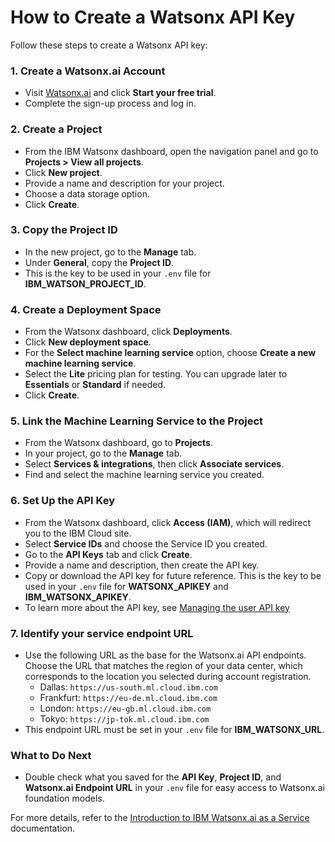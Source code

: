 # How to Create a Watsonx API Key

Follow these steps to create a Watsonx API key:

### 1. Create a Watsonx.ai Account
   - Visit [Watsonx.ai](https://watsonx.ai) and click **Start your free trial**.
   - Complete the sign-up process and log in.

### 2. Create a Project
   - From the IBM Watsonx dashboard, open the navigation panel and go to **Projects > View all projects**.
   - Click **New project**.
   - Provide a name and description for your project.
   - Choose a data storage option.
   - Click **Create**.

### 3. Copy the Project ID
   - In the new project, go to the **Manage** tab.
   - Under **General**, copy the **Project ID**.
   - This is the key to be used in your `.env` file for **IBM_WATSON_PROJECT_ID**.

### 4. Create a Deployment Space
   - From the Watsonx dashboard, click **Deployments**.
   - Click **New deployment space**.
   - For the **Select machine learning service** option, choose **Create a new machine learning service**.
   - Select the **Lite** pricing plan for testing. You can upgrade later to **Essentials** or **Standard** if needed.
   - Click **Create**.

### 5. Link the Machine Learning Service to the Project
   - From the Watsonx dashboard, go to **Projects**.
   - In your project, go to the **Manage** tab.
   - Select **Services & integrations**, then click **Associate services**.
   - Find and select the machine learning service you created.

### 6. Set Up the API Key
   - From the Watsonx dashboard, click **Access (IAM)**, which will redirect you to the IBM Cloud site.
   - Select **Service IDs** and choose the Service ID you created.
   - Go to the **API Keys** tab and click **Create**.
   - Provide a name and description, then create the API key.
   - Copy or download the API key for future reference. This is the key to be used in your `.env` file for **WATSONX_APIKEY** and **IBM_WATSONX_APIKEY**.
   - To learn more about the API key, see [Managing the user API key](https://dataplatform.cloud.ibm.com/docs/content/wsj/admin/admin-apikeys.html?context=wx&audience=wdp)

### 7. Identify your service endpoint URL
   - Use the following URL as the base for the Watsonx.ai API endpoints. Choose the URL that matches the region of your data center, which corresponds to the location you selected during account registration.
      - Dallas: `https://us-south.ml.cloud.ibm.com`
      - Frankfurt: `https://eu-de.ml.cloud.ibm.com`
      - London: `https://eu-gb.ml.cloud.ibm.com`
      - Tokyo: `https://jp-tok.ml.cloud.ibm.com`
   - This endpoint URL must be set in your `.env` file for **IBM_WATSONX_URL**.

### What to Do Next
   - Double check what you saved for the **API Key**, **Project ID**, and **Watsonx.ai Endpoint URL** in your `.env` file for easy access to Watsonx.ai foundation models.

For more details, refer to the [Introduction to IBM Watsonx.ai as a Service](https://www.ibm.com/docs/en/watsonx) documentation.

